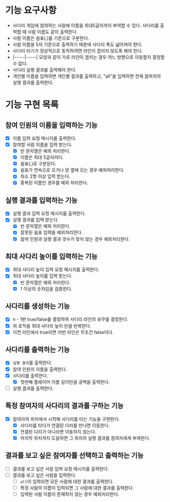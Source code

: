 # 기능 요구사항

* 사다리 게임에 참여하는 사람에 이름을 최대5글자까지 부여할 수 있다. 사다리를 출력할 때 사람 이름도 같이 출력한다.
* 사람 이름은 쉼표(,)를 기준으로 구분한다.
* 사람 이름을 5자 기준으로 출력하기 때문에 사다리 폭도 넓어져야 한다.
* 사다리 타기가 정상적으로 동작하려면 라인이 겹치지 않도록 해야 한다.
* |-----|-----| 모양과 같이 가로 라인이 겹치는 경우 어느 방향으로 이동할지 결정할 수 없다.
* 사다리 실행 결과를 출력해야 한다.
* 개인별 이름을 입력하면 개인별 결과를 출력하고, "all"을 입력하면 전체 참여자의 실행 결과를 출력한다.

# 기능 구현 목록

## 참여 인원의 이름을 입력하는 기능

- [x] 이름 입력 요청 메시지를 출력한다.
- [x] 참여할 사람 이름을 입력 받는다.
    - [x] 빈 문자열은 예외 처리한다.
    - [x] 이름은 최대 5글자이다.
    - [x] 쉼표(,)로 구분된다.
    - [x] 쉼표가 연속으로 오거나 양 옆에 오는 경우 예외처리한다.
    - [x] 최소 2명 이상 입력 받는다.
    - [x] 중복된 이름인 경우를 예외 처리한다.

## 실행 결과를 입력하는 기능

- [x] 실행 결과 입력 요청 메시지를 출력한다.
- [x] 실행 결과를 입력 받는다.
    - [x] 빈 문자열은 예외 처리한다.
    - [x] 잘못된 쉼표 입력을 예외처리한다.
    - [x] 참여 인원과 실행 결과 갯수가 맞지 않는 경우 예외처리한다.

## 최대 사다리 높이를 입력하는 기능

- [x] 최대 사다리 높이 입력 요청 메시지를 출력한다.
- [x] 최대 사다리 높이를 입력 받는다.
    - [x] 빈 문자열은 예외 처리한다.
    - [x] 1 이상의 숫자임을 검증한다.

## 사다리를 생성하는 기능

- [x] n - 1번 true/false를 결정하여 사다리 라인의 유무를 결정한다.
- [x] 위 로직을 최대 사다리 높이 만큼 반복한다.
- [x] 이전 라인에서 true라면 이번 라인은 무조건 false이다.

## 사다리를 출력하는 기능

- [x] `실행 결과`를 출력한다.
- [x] 참여 인원의 이름을 출력한다.
- [x] 사다리를 출력한다.
    - [x] 첫번째 플레이어 이름 길이만큼 공백을 출력한다.
- [ ] 실행 결과를 출력한다.

## 특정 참여자의 사다리의 결과를 구하는 기능

- [x] 참여자의 위치에서 시작해 사다리를 타는 기능을 구현한다.
    - [x] 사다리를 타다가 연결된 다리를 만나면 이동한다.
    - [x] 연결된 다리가 아니라면 이동하지 않는다.
    - [x] 마지막 위치까지 도달하면 그 위치의 실행 결과를 참여자에게 부여한다.

## 결과를 보고 싶은 참여자를 선택하고 출력하는 기능

- [ ] 결과를 보고 싶은 사람 입력 요청 메시지를 출력한다.
- [ ] 결과를 보고 싶은 사람을 입력한다.
    - [ ] `all`이 입력되면 모든 사람에 대한 결과를 출력한다.
    - [ ] 특정 사람의 이름이 입력되면 그 사람에 대한 결과를 출력한다.
    - [ ] 입력된 사람 이름이 존재하지 않는 경우 예외처리한다.
